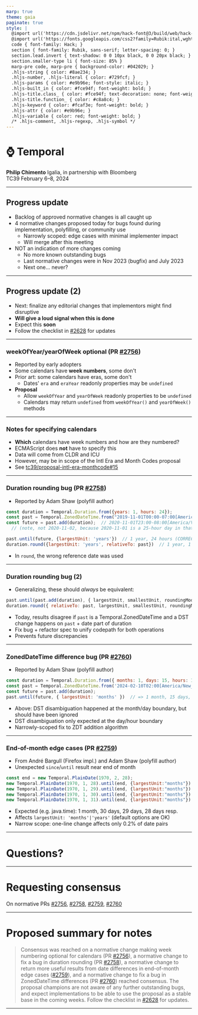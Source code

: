 ```yaml
---
marp: true
theme: gaia
paginate: true
style: |
  @import url('https://cdn.jsdelivr.net/npm/hack-font@3/build/web/hack-subset.css');
  @import url('https://fonts.googleapis.com/css2?family=Rubik:ital,wght@0,400;0,700;1,400;1,700&display=swap');
  code { font-family: Hack; }
  section { font-family: Rubik, sans-serif; letter-spacing: 0; }
  section.lead.invert { text-shadow: 0 0 10px black, 0 0 20px black; }
  section.smaller-type li { font-size: 85% }
  marp-pre code, marp-pre { background-color: #042029; }
  .hljs-string { color: #8ae234; }
  .hljs-number, .hljs-literal { color: #729fcf; }
  .hljs-params { color: #e9b96e; font-style: italic; }
  .hljs-built_in { color: #fce94f; font-weight: bold; }
  .hljs-title.class_ { color: #fce94f; text-decoration: none; font-weight: bold; }
  .hljs-title.function_ { color: #c8a8c4; }
  .hljs-keyword { color: #fcaf3e; font-weight: bold; }
  .hljs-attr { color: #e9b96e; }
  .hljs-variable { color: red; font-weight: bold; }
  /* .hljs-comment, .hljs-regexp, .hljs-symbol */
---
```


<!-- _class: invert lead -->

# ⌚ **Temporal**

**Philip Chimento**
Igalia, in partnership with Bloomberg  
TC39 February 6–8, 2024

---

## Progress update

- Backlog of approved normative changes is all caught up
- 4 normative changes proposed today for bugs found during implementation, polyfilling, or community use
  - Narrowly scoped: edge cases with minimal implementer impact
  - Will merge after this meeting
- NOT an indication of more changes coming
  - No more known outstanding bugs
  - Last normative changes were in Nov 2023 (bugfix) and July 2023
  - Next one... never?

<!--
We believe this is consistent with what we promised in July
-->

---

## Progress update (2)

- Next: finalize any editorial changes that implementors might find disruptive
- **Will give a loud signal when this is done**
- Expect this **soon**
- Follow the checklist in [#2628](https://github.com/tc39/proposal-temporal/issues/2628) for updates

---

### weekOfYear/yearOfWeek optional (PR [#2756](https://github.com/tc39/proposal-temporal/pull/2756))

- Reported by early adopters
- Some calendars have **week numbers**, some don't
- Prior art: some calendars have eras, some don't
  - Dates' `era` and `eraYear` readonly properties may be `undefined`
- **Proposal**
  - Allow `weekOfYear` and `yearOfWeek` readonly properties to be `undefined`
  - Calendars may return `undefined` from `weekOfYear()` and `yearOfWeek()` methods

---

### Notes for specifying calendars

- **Which** calendars have week numbers and how are they numbered?
- ECMAScript does **not** have to specify this
- Data will come from CLDR and ICU
- However, may be in scope of the Intl Era and Month Codes proposal
- See [tc39/proposal-intl-era-monthcode#15](https://github.com/tc39/proposal-intl-era-monthcode/issues/15)

---

### Duration rounding bug (PR [#2758](https://github.com/tc39/proposal-temporal/pull/2758))

- Reported by Adam Shaw (polyfill author)
```js
const duration = Temporal.Duration.from({years: 1, hours: 24});
const past = Temporal.ZonedDateTime.from("2019-11-01T00:00-07:00[America/Vancouver]");
const future = past.add(duration);  // 2020-11-01T23:00-08:00[America/Vancouver]
  // (note, not 2020-11-02, because 2020-11-01 is a 25-hour day in that time zone)

past.until(future, {largestUnit: 'years'})  // 1 year, 24 hours (CORRECT)
duration.round({largestUnit: 'years', relativeTo: past})  // 1 year, 1 day (WRONG)
```
- In `round`, the wrong reference date was used

---

### Duration rounding bug (2)

- Generalizing, these should _always_ be equivalent:
```js
past.until(past.add(duration), { largestUnit, smallestUnit, roundingMode, etc })
duration.round({ relativeTo: past, largestUnit, smallestUnit, roundingMode, etc })
```
- Today, results disagree if `past` is a Temporal.ZonedDateTime and a DST change happens on `past` + date part of duration
- Fix bug + refactor spec to unify codepath for both operations
- Prevents future discrepancies

---

### ZonedDateTime difference bug (PR [#2760](https://github.com/tc39/proposal-temporal/pull/2760))

- Reported by Adam Shaw (polyfill author)
```js
const duration = Temporal.Duration.from({ months: 1, days: 15, hours: 12 });
const past = Temporal.ZonedDateTime.from('2024-02-10T02:00[America/New_York]');
const future = past.add(duration);
past.until(future, { largestUnit: 'months' })  // => 1 month, 15 days, 11 (!) hours
```
- Above: DST disambiguation happened at the month/day boundary, but should have been ignored
- DST disambiguation only expected at the day/hour boundary
- Narrowly-scoped fix to ZDT addition algorithm

---

### End-of-month edge cases (PR [#2759](https://github.com/tc39/proposal-temporal/pull/2759))

- From André Bargull (Firefox impl.) and Adam Shaw (polyfill author)
- Unexpected `since`/`until` result near end of month

```js
const end = new Temporal.PlainDate(1970, 2, 28);
new Temporal.PlainDate(1970, 1, 28).until(end, {largestUnit:"months"})  // "1 month"
new Temporal.PlainDate(1970, 1, 29).until(end, {largestUnit:"months"})  // "1 month"
new Temporal.PlainDate(1970, 1, 30).until(end, {largestUnit:"months"})  // "1 month"
new Temporal.PlainDate(1970, 1, 31).until(end, {largestUnit:"months"})  // "1 month"
```
- Expected (e.g. java.time): 1 month, 30 days, 29 days, 28 days resp. 
- Affects `largestUnit: 'months'|'years'` (default options are OK)
- Narrow scope: one-line change affects only 0.2% of date pairs

---

<!-- _class: invert lead -->

# Questions?

---

<!-- _class: lead -->

# Requesting consensus

On normative PRs [#2756](https://github.com/tc39/proposal-temporal/pull/2756), [#2758](https://github.com/tc39/proposal-temporal/pull/2758), [#2759](https://github.com/tc39/proposal-temporal/pull/2759), [#2760](https://github.com/tc39/proposal-temporal/pull/2760)

---

# Proposed summary for notes

> Consensus was reached on a normative change making week numbering optional for calendars (PR [#2756](https://github.com/tc39/proposal-temporal/pull/2756)), a normative change to fix a bug in duration rounding (PR [#2758](https://github.com/tc39/proposal-temporal/pull/2758)), a normative change to return more useful results from date differences in end-of-month edge cases ([#2759](https://github.com/tc39/proposal-temporal/pull/2759)), and a normative change to fix a bug in ZonedDateTime differences (PR [#2760](https://github.com/tc39/proposal-temporal/pull/2760)) reached consensus.
> The proposal champions are not aware of any further outstanding bugs, and expect implementations to be able to use the proposal as a stable base in the coming weeks. Follow the checklist in [#2628](https://github.com/tc39/proposal-temporal/issues/2628) for updates.

---
